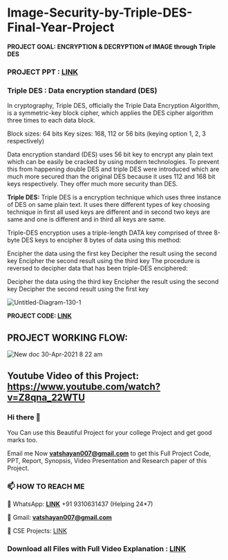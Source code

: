 # Image-Security-by-Triple-DES-Final-Year-Project

**PROJECT GOAL:  ENCRYPTION & DECRYPTION of IMAGE through Triple DES**

### PROJECT PPT : [**LINK**](https://github.com/Vatshayan/Image-Security-by-Triple-DES-Final-Year-Project/blob/main/IMAGE%20SECURITY%20BY%203%20DES.pdf)

### Triple DES : Data encryption standard (DES)

In cryptography, Triple DES, officially the Triple Data Encryption Algorithm, is a symmetric-key block cipher, which applies the DES cipher algorithm three times to each data block.

Block sizes: 64 bits
Key sizes: 168, 112 or 56 bits (keying option 1, 2, 3 respectively)

Data encryption standard (DES) uses 56 bit key to encrypt any plain text which can be easily be cracked by using modern technologies. To prevent this from happening double DES and triple DES were introduced which are much more secured than the original DES because it uses 112 and 168 bit keys respectively. They offer much more security than DES.
 
**Triple DES:**
Triple DES is a encryption technique which uses three instance of DES on same plain text. It uses there different types of key choosing technique in first all used keys are different and in second two keys are same and one is different and in third all keys are same.

Triple-DES encryption uses a triple-length DATA key comprised of three 8-byte DES keys to encipher 8 bytes of data using this method:

Encipher the data using the first key
Decipher the result using the second key
Encipher the second result using the third key
The procedure is reversed to decipher data that has been triple-DES enciphered:

Decipher the data using the third key
Encipher the result using the second key
Decipher the second result using the first key

![Untitled-Diagram-130-1](https://user-images.githubusercontent.com/28294942/116646664-43a4e280-a996-11eb-9624-fbac40d50855.jpg)


**PROJECT CODE: [LINK](https://github.com/Vatshayan/Image-Security-by-Triple-DES-Final-Year-Project/blob/main/IMAGE%20SECURITY%203%20DES%20PROJECT%20CODE.pdf)**

## PROJECT WORKING FLOW:
![New doc 30-Apr-2021 8 22 am](https://user-images.githubusercontent.com/28294942/116644568-5a950600-a991-11eb-8374-87260c38ff41.jpg)

## Youtube Video of this Project: https://www.youtube.com/watch?v=Z8qna_22WTU


### Hi there 👋

You Can use this Beautiful Project for your college Project and get good marks too. 

Email me Now **vatshayan007@gmail.com** to get this Full Project Code, PPT, Report, Synopsis, Video Presentation and Research paper of this Project.

### 📫 HOW TO REACH ME 

💬 WhatsApp: **[LINK](https://wa.me/message/CHWN2AHCPMAZK1)** +91 9310631437 (Helping 24*7)

💬 Gmail: **vatshayan007@gmail.com**

💬 CSE Projects: [LINK](https://www.cse-projects.com)

### Download all Files with Full Video Explanation : **[LINK](https://vatshayan-technologies.mojo.page/triple-des-project)**
